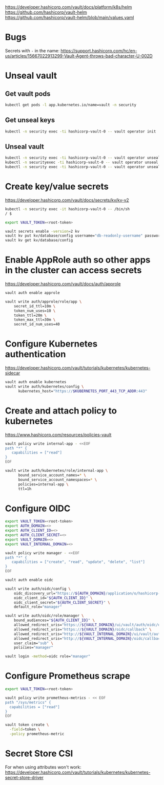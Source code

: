 https://developer.hashicorp.com/vault/docs/platform/k8s/helm
https://github.com/hashicorp/vault-helm
https://github.com/hashicorp/vault-helm/blob/main/values.yaml


# Bugs
Secrets with `-` in the name:
https://support.hashicorp.com/hc/en-us/articles/15667022913299-Vault-Agent-throws-bad-character-U-002D


# Unseal vault

## Get vault pods
```bash
kubectl get pods -l app.kubernetes.io/name=vault -n security
```

## Get unseal keys
```bash
kubectl -n security exec -ti hashicorp-vault-0 -- vault operator init
```

## Unseal vault
```bash
kubectl -n security exec -ti hashicorp-vault-0 -- vault operator unseal <unseal-key>
kubectl -n securityexec -ti hashicorp-vault-0 -- vault operator unseal <unseal-key>
kubectl -n security exec -ti hashicorp-vault-0 -- vault operator unseal <unseal-key>
```

# Create key/value secrets
https://developer.hashicorp.com/vault/docs/secrets/kv/kv-v2

```bash
kubectl -n security exec -it hashicorp-vault-0 -- /bin/sh
/ $

export VAULT_TOKEN=<root-token>

vault secrets enable -version=2 kv
vault kv put kv/database/config username="db-readonly-username" password="db-secret-password"
vault kv get kv/database/config
```

# Enable AppRole auth so other apps in the cluster can access secrets
https://developer.hashicorp.com/vault/docs/auth/approle

```bash
vault auth enable approle

vault write auth/approle/role/app \
    secret_id_ttl=10m \
    token_num_uses=10 \
    token_ttl=20m \
    token_max_ttl=30m \
    secret_id_num_uses=40

```

# Configure Kubernetes authentication
https://developer.hashicorp.com/vault/tutorials/kubernetes/kubernetes-sidecar
```bash
vault auth enable kubernetes
vault write auth/kubernetes/config \
      kubernetes_host="https://$KUBERNETES_PORT_443_TCP_ADDR:443"
```

# Create and attach policy to kubernetes
https://www.hashicorp.com/resources/policies-vault

```bash
vault policy write internal-app - <<EOF
path "*" {
   capabilities = ["read"]
}
EOF

vault write auth/kubernetes/role/internal-app \
      bound_service_account_names=* \
      bound_service_account_namespaces=* \
      policies=internal-app \
      ttl=1h
```

# Configure OIDC
```bash
export VAULT_TOKEN=<root-token>
export AUTH_DOMAIN=<>
export AUTH_CLIENT_ID=<>
export AUTH_CLIENT_SECRET=<>
export VAULT_DOMAIN=<>
export VAULT_INTERNAL_DOMAIN=<>

vault policy write manager - <<EOF
path "*" {
   capabilities = ["create", "read", "update", "delete", "list"]
}
EOF

vault auth enable oidc

vault write auth/oidc/config \
    oidc_discovery_url="https://${AUTH_DOMAIN}/application/o/hashicorp-vault/" \
    oidc_client_id="${AUTH_CLIENT_ID}" \
    oidc_client_secret="${AUTH_CLIENT_SECRET}" \
    default_role="manager"

vault write auth/oidc/role/manager \
    bound_audiences="${AUTH_CLIENT_ID}" \
    allowed_redirect_uris="https://${VAULT_DOMAIN}/ui/vault/auth/oidc/oidc/callback" \
    allowed_redirect_uris="https://${VAULT_DOMAIN}/oidc/callback" \
    allowed_redirect_uris="http://${VAULT_INTERNAL_DOMAIN}/ui/vault/auth/oidc/oidc/callback" \
    allowed_redirect_uris="http://${VAULT_INTERNAL_DOMAIN}/oidc/callback" \
    user_claim="sub" \
    policies="manager"

vault login -method=oidc role="manager"
```

# Configure Prometheus scrape
```bash
export VAULT_TOKEN=<root-token>

vault policy write prometheus-metrics - << EOF
path "/sys/metrics" {
  capabilities = ["read"]
}
EOF

vault token create \
  -field=token \
  -policy prometheus-metric

```

# Secret Store CSI
For when using attributes won't work:
https://developer.hashicorp.com/vault/tutorials/kubernetes/kubernetes-secret-store-driver